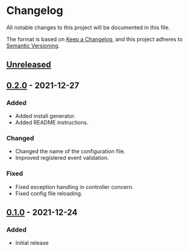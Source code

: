 # Changelog

All notable changes to this project will be documented in this file.

The format is based on [Keep a Changelog](https://keepachangelog.com/en/1.0.0/),
and this project adheres to [Semantic Versioning](https://semver.org/spec/v2.0.0.html).

## [Unreleased]

## [0.2.0] - 2021-12-27

### Added

- Added install generator.
- Added README instructions.

### Changed

- Changed the name of the configuration file.
- Improved registered event validation.

### Fixed

- Fixed exception handling in controller concern.
- Fixed config file reloading.

## [0.1.0] - 2021-12-24

### Added

- Initial release

[Unreleased]: https://github.com/d3d1rty/event_logger_rails/compare/0.1.0...HEAD
[0.2.0]: https://github.com/d3d1rty/event_logger_rails/compare/0.1.0...0.2.0
[0.1.0]: https://github.com/d3d1rty/event_logger_rails/releases/tag/0.1.0
